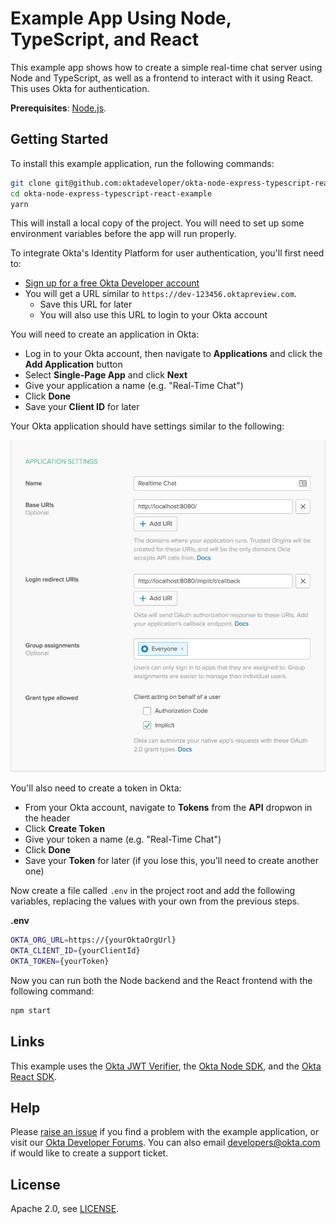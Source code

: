 # Example App Using Node, TypeScript, and React

This example app shows how to create a simple real-time chat server using Node and TypeScript, as well as a frontend to interact with it using React. This uses Okta for authentication.

**Prerequisites**: [Node.js](https://nodejs.org/en/).

## Getting Started

To install this example application, run the following commands:

```bash
git clone git@github.com:oktadeveloper/okta-node-express-typescript-react-example.git
cd okta-node-express-typescript-react-example
yarn
```

This will install a local copy of the project. You will need to set up some environment variables before the app will run properly.

To integrate Okta's Identity Platform for user authentication, you'll first need to:

* [Sign up for a free Okta Developer account](https://www.okta.com/developer/signup/)
* You will get a URL similar to `https://dev-123456.oktapreview.com`.
  * Save this URL for later
  * You will also use this URL to login to your Okta account

You will need to create an application in Okta:

* Log in to your Okta account, then navigate to **Applications** and click the **Add Application** button
* Select **Single-Page App** and click **Next**
* Give your application a name (e.g. "Real-Time Chat")
* Click **Done**
* Save your **Client ID** for later

Your Okta application should have settings similar to the following:

![Okta Application Settings](images/okta-app-settings.png)

You'll also need to create a token in Okta:

* From your Okta account, navigate to **Tokens** from the **API** dropwon in the header
* Click **Create Token**
* Give your token a name (e.g. "Real-Time Chat")
* Click **Done**
* Save your **Token** for later (if you lose this, you'll need to create another one)

Now create a file called `.env` in the project root and add the following variables, replacing the values with your own from the previous steps.

**.env**
```bash
OKTA_ORG_URL=https://{yourOktaOrgUrl}
OKTA_CLIENT_ID={yourClientId}
OKTA_TOKEN={yourToken}
```

Now you can run both the Node backend and the React frontend with the following command:

```bash
npm start
```

## Links

This example uses the [Okta JWT Verifier](https://github.com/okta/okta-oidc-js/tree/master/packages/jwt-verifier), the [Okta Node SDK](https://github.com/okta/okta-sdk-nodejs), and the [Okta React SDK](https://github.com/okta/okta-oidc-js/tree/master/packages/okta-react).

## Help

Please [raise an issue](https://github.com/oktadeveloper/okta-node-express-typescript-react-example/issues) if you find a problem with the example application, or visit our [Okta Developer Forums](https://devforum.okta.com/). You can also email [developers@okta.com](mailto:developers@okta.com) if would like to create a support ticket.

## License

Apache 2.0, see [LICENSE](LICENSE).

